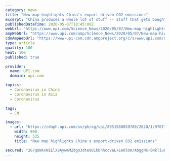 ```yaml
---
category: news
title: "New map highlights China's export-driven CO2 emissions"
excerpt: "China produces a whole lot of stuff -- stuff that gets bought by the rest of the world. In 2019, China exported approximately $2.5 trillion dollars worth of goods."
publishedDateTime: 2020-05-07T18:45:00Z
webUrl: "https://www.upi.com/Science_News/2020/05/07/New-map-highlights-Chinas-export-driven-CO2-emissions/8951588859789/"
ampWebUrl: "https://www.upi.com/amp/Science_News/2020/05/07/New-map-highlights-Chinas-export-driven-CO2-emissions/8951588859789/"
cdnAmpWebUrl: "https://www-upi-com.cdn.ampproject.org/c/s/www.upi.com/amp/Science_News/2020/05/07/New-map-highlights-Chinas-export-driven-CO2-emissions/8951588859789/"
type: article
quality: 100
heat: 100
published: true

provider:
  name: UPI.com
  domain: upi.com

topics:
  - Coronavirus in China
  - Coronavirus in Asia
  - Coronavirus

tags:
  - CN

images:
  - url: "https://cdnph.upi.com/sv/ph/og/upi/8951588859789/2020/1/970f7b09752a1f8eee26a2b36aa85819/v1.5/New-map-highlights-Chinas-export-driven-CO2-emissions.jpg"
    width: 800
    height: 535
    title: "New map highlights China's export-driven CO2 emissions"

secured: "2G7q8WXvNiElX8AywmMZdgOJdte981kDhhccVaL+Eeml00/AbggNK+5NkTiu8Rsr8JxVRm6nXULgmRjYQ8wRH7oKZjTsMy16VNFX/NUGnNQQOI1GNMfa/9jeRnXMCrM6SWnxLsj7Nxp6C71jo0zsOB5FNvSRISIZkI2WPEkOzNSDHluJCcO4kCUhnCipfZnLi1SjNgyjx0t9PleIUbCqxkbxKiQenH1Hzd4m/1kwrPxQGAY4dlbTvuozPLCrYh0zzkGXkK8vrMdOUiCpN+8CU1HxfypL6P5n9qSk6v1LuoQWsUA41ryi9GUXh9FRNl8kPXKKV3eUJBBjocmp/wzdJXyMTGUKXz+R8rMpIAC8X7sMJVpAGkffewsDgfhQTBQJ6NMUIdxeZCPZwp9vWHeDeS3AUC3CCHCSaxOULvjRG3w6IuNrFCl84GD0fgt4te1GO/Guyu5DC0lk40kwt9AukSxrpmDq1aVpHz4u8e3x9KM=;yFRNLqf/gfdgukaEu9LY2g=="
---
```


